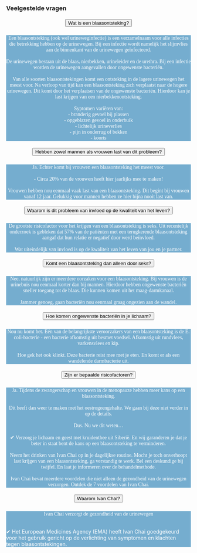 ### Veelgestelde vragen
<section id=faq>
<div data-aos="fade-right" class="col-md-12 aos-init aos-animate">
                    <div class="accordion" id="faqAccordion">
                        <div class="card shadow">
                            <div class="card-header" id="heading_1">
                                <h5 style="font-family:papyrus; text-align:center" class="mb-0">
                                    <button style="white-space:break-spaces" class="btn btn-link collapsed" type="button" data-toggle="collapse" data-target="#collapse_1" aria-expanded="false" aria-controls="collapse_1">Wat is een blaasontsteking?</button>
                                </h5>
                            </div>
                            <div id="collapse_1" class="collapse" aria-labelledby="heading_1" data-parent="#faqAccordion" style="">
                                <div class="card-body" style="background-color: #75adcf; color: white">
                                  <p style="font-family:alegreya; text-align:center">Een blaasontsteking (ook wel urineweginfectie) is een verzamelnaam voor alle infecties die betrekking hebben op de urinewegen. Bij een infectie wordt namelijk het slijmvlies aan de binnenkant van de urinewegen geïnfecteerd.<br><br>De urinewegen bestaan uit de blaas, nierbekken, urineleider en de urethra. Bij een infectie worden de urinewegen aangevallen door ongewenste bacteriën.<br><br>Van alle soorten blaasontstekingen komt een ontsteking in de lagere urinewegen het meest voor. Na verloop van tijd kan een blaasontsteking zich verplaatst naar de hogere urinewegen. Dit komt door het verplaatsen van de ongewenste bacteriën. Hierdoor kan je last krijgen van een nierbekkenontsteking.<br><br>Syptomen variëren van:<br>- branderig gevoel bij plassen<br>- opgeblazen gevoel in onderbuik<br>- lichtelijk urineverlies<br>- pijn in onderrug of bekken<br>- koorts<br></p>
                                </div>
                            </div>
                        </div>
                        <div class="card shadow">
                            <div class="card-header" id="heading_2">
                                <h5 style="font-family:papyrus; text-align:center" class="mb-0">
                                    <button style="white-space:break-spaces" class="btn btn-link collapsed" type="button" data-toggle="collapse" data-target="#collapse_2" aria-expanded="false" aria-controls="collapse_2">Hebben zowel mannen als vrouwen last van dit probleem?</button>
                                </h5>
                            </div>
                            <div id="collapse_2" class="collapse" aria-labelledby="heading_2" data-parent="#faqAccordion" style="">
                                <div class="card-body" style="background-color: #75adcf; color: white">
                                  <p style="font-family:alegreya; text-align:center">Ja. Echter komt bij vrouwen een blaasontsteking het meest voor.<br><br>- Circa 20% van de vrouwen heeft hier jaarlijks mee te maken!<br><br>Vrouwen hebben nou eenmaal vaak last van een blaasontsteking. Dit begint bij vrouwen vanaf 12 jaar. Gelukkig voor mannen hebben ze hier bijna nooit last van.</p>
                                </div>
                            </div>
                        </div>
                        <div class="card shadow">
                            <div class="card-header" id="heading_3">
                                <h5 style="font-family:papyrus; text-align:center" class="mb-0">
                                  <button style="white-space:break-spaces" class="btn btn-link collapsed" type="button" data-toggle="collapse" data-target="#collapse_3" aria-expanded="false" aria-controls="collapse_3">Waarom is dit probleem van invloed op de kwaliteit van het leven?</button>
                                </h5>
                            </div>
                            <div id="collapse_3" class="collapse" aria-labelledby="heading_3" data-parent="#faqAccordion" style="">
                                <div class="card-body" style="background-color: #75adcf; color: white">
                                  <p style="font-family:alegreya; text-align:center">De grootste risicofactor voor het krijgen van een blaasontsteking is seks. Uit recentelijk onderzoek is gebleken dat 57% van de patiënten met een terugkerende blaasontsteking aangaf dat hun relatie er negatief door werd beïnvloed.<br><br>Wat uiteindelijk van invloed is op de kwaliteit van het leven van jou en je partner.</p>
                                </div>
                            </div>
                        </div>
                        <div class="card shadow">
                            <div class="card-header" id="heading_4">
                                <h5 style="font-family:papyrus; text-align:center" class="mb-0">
                                    <button style="white-space:break-spaces" class="btn btn-link collapsed" type="button" data-toggle="collapse" data-target="#collapse_4" aria-expanded="false" aria-controls="collapse_4">Komt een blaasontsteking dan alleen door seks?</button>
                                </h5>
                            </div>
                            <div id="collapse_4" class="collapse" aria-labelledby="heading_4" data-parent="#faqAccordion" style="">
                                <div class="card-body" style="background-color: #75adcf; color: white">
                                  <p style="font-family:alegreya; text-align:center">Nee, natuurlijk zijn er meerdere oorzaken voor een blaasontsteking. Bij vrouwen is de urinebuis nou eenmaal korter dan bij mannen. Hierdoor hebben ongewenste bacteriën sneller toegang tot de blaas. Die kunnen komen uit het maag-darmkanaal.<br><br>Jammer genoeg, gaan bacteriën nou eenmaal graag ongezien aan de wandel.</p>
                                </div>
                            </div>
                        </div>
                        <div class="card shadow">
                            <div class="card-header" id="heading_5">
                                <h5 style="font-family:papyrus; text-align:center" class="mb-0">
                                    <button style="white-space:break-spaces" class="btn btn-link collapsed" type="button" data-toggle="collapse" data-target="#collapse_5" aria-expanded="false" aria-controls="collapse_5">Hoe komen ongewenste bacteriën in je lichaam?</button>
                                </h5>
                            </div>
                            <div id="collapse_5" class="collapse" aria-labelledby="heading_5" data-parent="#faqAccordion" style="">
                                <div class="card-body" style="background-color: #75adcf; color: white">
                                    <p style="font-family:alegreya; text-align:center">Nou nu komt het. Eén van de belangrijkste veroorzakers van een blaasontsteking is de E. coli-bacterie - een bacterie afkomstig uit besmet voedsel. Afkomstig uit rundvlees, varkensvlees en kip.<br><br> Hoe gek het ook klinkt. Deze bacterie reist mee met je eten. En komt er als een wandelende darmbacterie uit.</p>
                                </div>
                            </div>
                        </div>
                        <div class="card shadow">
                            <div class="card-header" id="heading_6">
                                <h5 style="font-family:papyrus; text-align:center" class="mb-0">
                                    <button style="white-space:break-spaces" class="btn btn-link collapsed" type="button" data-toggle="collapse" data-target="#collapse_6" aria-expanded="false" aria-controls="collapse_6">Zijn er bepaalde risicofactoren?</button>
                                </h5>
                            </div>
                            <div id="collapse_6" class="collapse" aria-labelledby="heading_6" data-parent="#faqAccordion" style="">
                                <div class="card-body" style="background-color: #75adcf; color: white">
                                  <p style="font-family:alegreya; text-align:center">Ja. Tijdens de zwangerschap en vrouwen in de menopauze hebben meer kans op een blaasontsteking.<br><br>Dit heeft dan weer te maken met het oestrogeengehalte. We gaan bij deze niet verder in op de details.<br><br>Dus. Nu we dit weten…<br><br>✔ Verzorg je lichaam en geest met kruidenthee uit Siberië. En wij garanderen je dat je beter in staat bent de kans op een blaasontsteking te verminderen.<br><br>Neem het drinken van Ivan Chai op in je dagelijkse routine. Mocht je toch onverhoopt last krijgen van een blaasontsteking, ga verstandig te werk. Bel een deskundige bij twijfel. En laat je informeren over de behandelmethode.<br><br>Ivan Chai bevat meerdere voordelen die niet alleen de gezondheid van de urinewegen verzorgen. Ontdek de 7 voordelen van Ivan Chai.</p>
                                </div>
                            </div>
                            <div class="card shadow">
                            <div class="card-header" id="heading_6">
                                <h5 style="font-family:papyrus; text-align:center" class="mb-0">
                                    <button style="white-space:break-spaces" class="btn btn-link collapsed" type="button" data-toggle="collapse" data-target="#collapse_6" aria-expanded="false" aria-controls="collapse_6">Waarom Ivan Chai?</button>
                                </h5>
                            </div>
                            <div id="collapse_6" class="collapse" aria-labelledby="heading_6" data-parent="#faqAccordion" style="">
                                <div class="card-body" style="background-color: #75adcf; color: white">
                                  <p style="font-family:alegreya; text-align:center">Ivan Chai verzorgt de gezondheid van de urinewegen</p><br>✔ Het European Medicines Agency (EMA) heeft Ivan Chai goedgekeurd voor het gebruik gericht op de verlichting van symptomen en klachten tegen blaasontstekingen.</p>
                                </div>
                            </div>
                        </div>
                    </section>
                <!--END faq -->
